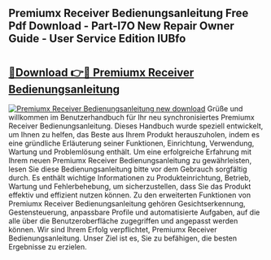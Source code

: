 ## Premiumx Receiver Bedienungsanleitung Free Pdf Download - Part-l7O New Repair Owner Guide - User Service Edition IUBfo

# <h2><a href="http://df4k6e.blite.top/?on=Premiumx+Receiver+Bedienungsanleitung">🔗Download 👉🔴 Premiumx Receiver Bedienungsanleitung</a></h2>

[![Premiumx Receiver Bedienungsanleitung new download](https://i.imgur.com/lujVjoI.png)](http://df4k6e.blite.top/?on=Premiumx+Receiver+Bedienungsanleitung)
Grüße und willkommen im Benutzerhandbuch für Ihr neu synchronisiertes Premiumx Receiver Bedienungsanleitung. Dieses Handbuch wurde speziell entwickelt, um Ihnen zu helfen, das Beste aus Ihrem Produkt herauszuholen, indem es eine gründliche Erläuterung seiner Funktionen, Einrichtung, Verwendung, Wartung und Problemlösung enthält. Um eine erfolgreiche Erfahrung mit Ihrem neuen Premiumx Receiver Bedienungsanleitung zu gewährleisten, lesen Sie diese Bedienungsanleitung bitte vor dem Gebrauch sorgfältig durch. Es enthält wichtige Informationen zu Produkteinrichtung, Betrieb, Wartung und Fehlerbehebung, um sicherzustellen, dass Sie das Produkt effektiv und effizient nutzen können. Zu den erweiterten Funktionen von Premiumx Receiver Bedienungsanleitung gehören Gesichtserkennung, Gestensteuerung, anpassbare Profile und automatisierte Aufgaben, auf die alle über die Benutzeroberfläche zugegriffen und angepasst werden können. Wir sind Ihrem Erfolg verpflichtet, Premiumx Receiver Bedienungsanleitung. Unser Ziel ist es, Sie zu befähigen, die besten Ergebnisse zu erzielen.
